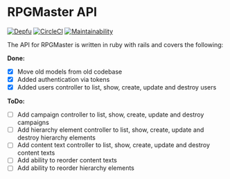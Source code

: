 # RPGMaster API

[![Depfu](https://badges.depfu.com/badges/566158abd22388e1b9476df7036651dc/overview.svg)](https://depfu.com/github/zaknafain/rpg_master_api?project=Bundler)
[![CircleCI](https://circleci.com/gh/zaknafain/rpg_master_api.svg?style=svg)](https://circleci.com/gh/zaknafain/rpg_master_api)
[![Maintainability](https://api.codeclimate.com/v1/badges/df3e8e839b75939b070b/maintainability)](https://codeclimate.com/github/zaknafain/rpg_master_api/maintainability)

The API for RPGMaster is written in ruby with rails and covers the following:

**Done:**

+ [x] Move old models from old codebase
+ [x] Added authentication via tokens
+ [x] Added users controller to list, show, create, update and destroy users

**ToDo:**

+ [ ] Add campaign controller to list, show, create, update and destroy campaigns
+ [ ] Add hierarchy element controller to list, show, create, update and destroy hierarchy elements
+ [ ] Add content text controller to list, show, create, update and destroy content texts
+ [ ] Add ability to reorder content texts
+ [ ] Add ability to reorder hierarchy elements
